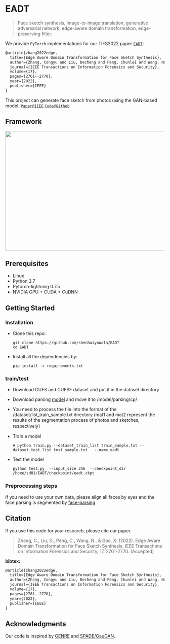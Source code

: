# EADT

> Face sketch synthesis, image-to-image translation, generative adversarial network, edge-aware domain transformation, edge-preserving filter.

We provide `PyTorch` implementations for our TIFS2022 paper [`EADT`](https://ieeexplore.ieee.org/abstract/document/9845477): 

```latex
@article{zhang2022edge,
  title={Edge Aware Domain Transformation for Face Sketch Synthesis},
  author={Zhang, Congyu and Liu, Decheng and Peng, Chunlei and Wang, Nannan and Gao, Xinbo},
  journal={IEEE Transactions on Information Forensics and Security},
  volume={17},
  pages={2761--2770},
  year={2022},
  publisher={IEEE}
}
```

This project can generate face sketch  from photos using the GAN-based model.
[`Paper@IEEE`](https://ieeexplore.ieee.org/abstract/document/9845477)   [`Code@Github`](https://github.com/shenhaiyoualn/EADT)  

## Framework
<div align=center><img width="1076" height="376" src=imgs/fig1.png/></div>



## Prerequisites

- Linux 
- Python 3.7
- Pytorch-lightning 0.7.5
- NVIDIA GPU + CUDA + CuDNN

## Getting Started

### Installation

* Clone this repo: 

  ```
  git clone https://github.com/shenhaiyoualn/EADT
  cd EADT
  ```

* Install all the dependencies by:

  ```
  pip install -r requirements.txt
  ```

### train/test

* Download CUFS and CUFSF dataset and put it in the dataset directory
* Download parsing [model](https://drive.google.com/file/d/1VNEoJEZLLdvX-cP0xohyWv_xYqNtprjU/view?usp=share_link) and move it to /model/parsing/cp/
* You need to process the file into the format of the /dataset/list_train_sample.txt directory (mat1 and mat2 represent the results of the segmentation process of photos and sketches, respectively）



* Train a model

  ```
  # python train.py --dataset_train_list train_sample.txt --dataset_test_list test_sample.txt   --name eadt
  ```

* Test the model

  ```
  python test.py  --input_size 256  --checkpoint_dir /home/sd01/EADT/checkpoint/eadt.ckpt
  ```


### Preprocessing steps

If you need to use your own data, please align all faces by eyes and the face parsing is segmented by [face-parsing](https://github.com/jehovahxu/face-parsing.PyTorch)


## Citation

 If you use this code for your research, please cite our paper. 

> Zhang, C., Liu, D., Peng, C., Wang, N., & Gao, X. (2022). Edge Aware Domain Transformation for Face Sketch Synthesis. IEEE Transactions on Information Forensics and Security, 17, 2761-2770. (Accepted)

**bibtex:**

```latex
@article{zhang2022edge,
  title={Edge Aware Domain Transformation for Face Sketch Synthesis},
  author={Zhang, Congyu and Liu, Decheng and Peng, Chunlei and Wang, Nannan and Gao, Xinbo},
  journal={IEEE Transactions on Information Forensics and Security},
  volume={17},
  pages={2761--2770},
  year={2022},
  publisher={IEEE}
}
```

## Acknowledgments

Our code is inspired by [GENRE](https://github.com/fei-hdu/genre) and [SPADE/GauGAN](https://github.com/NVlabs/SPADE).

